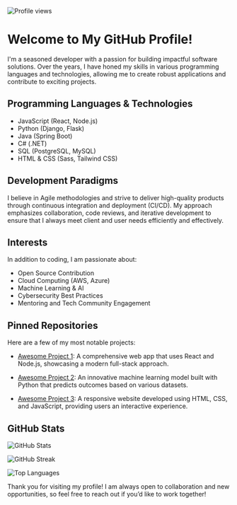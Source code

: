 ![Profile views](https://komarev.com/ghpvc/?username=danielasgeir430)

# Welcome to My GitHub Profile!

I'm a seasoned developer with a passion for building impactful software solutions. Over the years, I have honed my skills in various programming languages and technologies, allowing me to create robust applications and contribute to exciting projects. 

## Programming Languages & Technologies

- JavaScript (React, Node.js)
- Python (Django, Flask)
- Java (Spring Boot)
- C# (.NET)
- SQL (PostgreSQL, MySQL)
- HTML & CSS (Sass, Tailwind CSS)

## Development Paradigms

I believe in Agile methodologies and strive to deliver high-quality products through continuous integration and deployment (CI/CD). My approach emphasizes collaboration, code reviews, and iterative development to ensure that I always meet client and user needs efficiently and effectively.

## Interests

In addition to coding, I am passionate about:
- Open Source Contribution
- Cloud Computing (AWS, Azure)
- Machine Learning & AI
- Cybersecurity Best Practices
- Mentoring and Tech Community Engagement

## Pinned Repositories

Here are a few of my most notable projects:

- [Awesome Project 1](https://github.com/danielasgeir430/awesome-project-1): A comprehensive web app that uses React and Node.js, showcasing a modern full-stack approach.
  
- [Awesome Project 2](https://github.com/danielasgeir430/awesome-project-2): An innovative machine learning model built with Python that predicts outcomes based on various datasets.

- [Awesome Project 3](https://github.com/danielasgeir430/awesome-project-3): A responsive website developed using HTML, CSS, and JavaScript, providing users an interactive experience.

## GitHub Stats

![GitHub Stats](https://github-readme-stats.vercel.app/api?username=danielasgeir430&show_icons=true&theme=radical)

![GitHub Streak](https://github-readme-streak-stats.herokuapp.com/?user=danielasgeir430&theme=radical)

![Top Languages](https://github-readme-stats.vercel.app/api/top-langs/?username=danielasgeir430&theme=radical)

Thank you for visiting my profile! I am always open to collaboration and new opportunities, so feel free to reach out if you’d like to work together!
